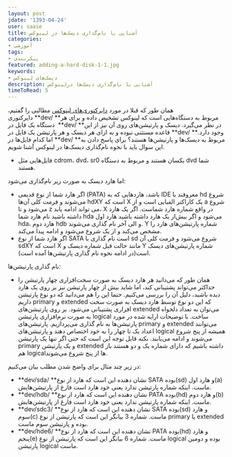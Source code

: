 ```yaml
---
layout: post
jdate: '1393-04-24'
user: saaie
title: آشنایی با نام‌گذاری دیسک‌ها در لینوکس
categories:
- آموزشی
tags:
- پیکربندی
featured: adding-a-hard-disk-1-1.jpg
keywords:
- دیسک‌های لینوکس
description: آشنایی با نام‌گذاری دیسک‌ها درلینوکس
timeToRead: 5
---
```


همان طور که قبلا در مورد [دایرکتوری‌های لینوکس](http://linuxihaa.ir/%d8%a2%d8%b4%d9%86%d8%a7%db%8c%db%8c-%d8%a8%d8%a7-%d8%af%d8%a7%db%8c%d8%b1%da%a9%d8%aa%d9%88%d8%b1%db%8c%e2%80%8c%d9%87%d8%a7%db%8c-%d9%84%db%8c%d9%86%d9%88%da%a9%d8%b3/) مطالبی را گفتیم، دایرکتوری **dev/ **مربوط به دستگاه‌هایی است که لینوکس تشخیص داده و برای هر دستگاه یک فایل در  **dev/ **در نظر می‌گیرد. دیسک و پارتیشن‌های روی آن نیز از این قاعده مستثنی نبوده و به ازای هر دیسک و هر پارتیشن یک فایل در **dev/ **وجود دارد. اما کدام فایل‌ها در **dev/ **مربوط به دیسک‌ها و پارتیشن‌ها هستند؟ برای پاسخ دادن به این سوال باید با نحوه نام‌گذاری دیسک‌ها در لینوکس آشنا شویم.

*   فایل‌هایی مثل cdrom، dvd، sr0 یکسان هستند و مربوط به دستگاه dvd شما هستند.

اما هارد دیسک به صورت زیر نام‌گذاری می‌شود:

*   اگر هارد شما از نوع قدیمی (PATA) باشد، هاردهایی که به IDE معروفند با hd شروع می‌شوند و فرمت کلی آن‌ها hdXY است که X یک کاراکتر الفبایی است و از a شروع می‌شود و تا z می تواند ادامه یابد، X در واقع شماره هارد شماست. اگر یک هارد داشته باشید نام هارد شما hda می‌شود و اگر بیش‌از یک هارد داشته باشید هارد اول hda، هارد دوم hdb و الی آخر نام گذاری می‌شوند. Y شماره پارتیشن‌های هارد را مشخص می‌کند و از یک شروع می‌شود و ادامه پیدا می‌کند.
*   اگر هارد شما از نوع SATA است نام گذاری با sd شروع می‌شود و فرمت کلی آن sdXY است که X مانند حالت قبل شماره دیسک و Y شماره پارتیشن‌های دیسک است(در ادامه نحوه نام گذاری پارتیشن‌ها آمده است).

نام گذاری پارتیشن‌ها:

*   همان طور که می‌دانید هر هارد دیسک به صورت سخت‌افزاری چهار پارتیشن را حداکثر می‌تواند پشتیبانی کند، اما شاید بیش از چهار پارتیشن نیز بر روی یک هارد دیده باشید، دلیل آن را بررسی می‌کنیم. حتما این را هم می‌دانید که دو نوع پارتیشن داریم primary و extended که این دو نوع توسط هارد دیسک به صورت سخت افزاری پشتیبانی می‌شود. بر روی پارتیشن‌های extended می‌توان به تعداد دلخواه به صورت نرم‌افزاری پارتیشن logical ساخت. با توضیحات ارایه شده در مورد پارتیشن‌ها به نام گذاری می‌پردازیم. پارتیشن‌های primary و extended می‌توانند اعداد یک تا چهار را به خود اختصاص دهند و پارتیشن‌های logical همیشه از پنج شروع می‌شوند و ادامه می‌یابند. نکته قابل توجه این است که حتی اگر تنها یک پارتیشن primary و یک پارتیشن extended داشته باشیم که دارای شماره یک و دو هستند باز هم logicalها از پنج شروع می‌شوند.

در زیر چند مثال برای واضح شدن مطلب بیان می‌کنیم:

*   **dev/sda/ **نشان دهنده این است که هارد از نوع SATA بوده(sd) و هارد اول(a) ماست. اینکه شماره پارتیشن ندارد یعنی خود هارد است فارغ از پارتیشن‌هایش.
*   **dev/hdb/ **نشان دهنده این است که هارد از نوع PATA بوده(hd) و هارد دوم(b) ماست. اینکه شماره پارتیشن ندارد یعنی خود هارد است فارغ از پارتیشن‌هایش.
*   **dev/sdc3/ **نشان دهنده این است که هارد از نوع SATA بوده(sd) و هارد سوم(c) ماست. شماره 3 بیانگر این است که پارتیشن از نوع primary یا extended بوده و پارتیشن سوم ماست.
*   **dev/hde6/ **نشان دهنده این است که هارد از نوع PATA بوده(hd) و هارد پنجم(e) ماست. شماره 6 بیانگر این است که پارتیشن از نوع logical بوده و دومین پارتیشن logical ماست.